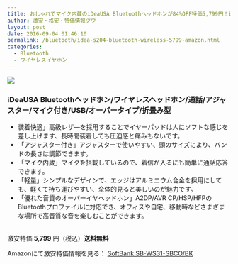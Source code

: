 ```yaml
---
title: おしゃれでマイク内蔵のiDeaUSA Bluetoothヘッドホンが84%OFF特価5,799円！送料無料！
author: 激安・格安・特価情報ツウ
layout: post
date: 2016-09-04 01:46:10
permalink: /bluetooth/idea-s204-bluetooth-wireless-5799-amazon.html
categories:
  - Bluetooth
  - ワイヤレスイヤホン
---
```


<div class="img-bg2 img_L">
<a href="https://www.amazon.co.jp/gp/product/B01HRH7HR2/ref=as_li_qf_sp_asin_il?ie=UTF8&camp=247&creative=1211&creativeASIN=B01HRH7HR2&linkCode=as2&tag=tokkajohotsu-22" target="_blank"><img border="0" src="http://ws-fe.amazon-adsystem.com/widgets/q?_encoding=UTF8&ASIN=B01HRH7HR2&Format=_SL250_&ID=AsinImage&MarketPlace=JP&ServiceVersion=20070822&WS=1&tag=tokkajohotsu-22" ></a><img src="http://ir-jp.amazon-adsystem.com/e/ir?t=tokkajohotsu-22&l=as2&o=9&a=B01HRH7HR2" width="1" height="1" border="0" alt="" style="border:none !important; margin:0px !important;" />
</div>

### iDeaUSA Bluetoothヘッドホン/ワイヤレスヘッドホン/通話/アジャスター/マイク付き/USB/オーバータイプ/折畳み型
<!--more-->

* 装着快適」高級レザ―を採用することでイヤーパッドは人にソフトな感じを差し上げます、長時間装着しても圧迫感と痛みもないです。
* 「アジャスター付き」アジャスターで使いやすい、頭のサイズにより、バンドの長さは調節できます。
* 「マイク内蔵」マイクを搭載しているので、着信が入るにも簡単に通話応答できます。
* 「軽量」シンプルなデザインで、エッジはアルミニウム合金を採用にしても、軽くて持ち運びやすい、全体的見ると美しいのが魅力です。
* 「優れた音質のオーバーイヤヘッドホン」A2DP/AVR CP/HSP/HFPのBluetoothプロファイルに対応でき、オフィスや自宅、移動時などさまざまな場所で高音質な音を楽しむことができます。

<br clear="all" />激安特価 <span class="tokka-price"><strong>5,799</strong></span> 円（税込）**送料無料**

Amazonにて激安特価情報を見る： <span class="fs150p"><a href="https://www.amazon.co.jp/gp/product/B01HRH7HR2/ref=as_li_qf_sp_asin_il?ie=UTF8&camp=247&creative=1211&creativeASIN=B01HRH7HR2&linkCode=as2&tag=tokkajohotsu-22" target="_blank">SoftBank SB-WS31-SBCO/BK</a></span>
